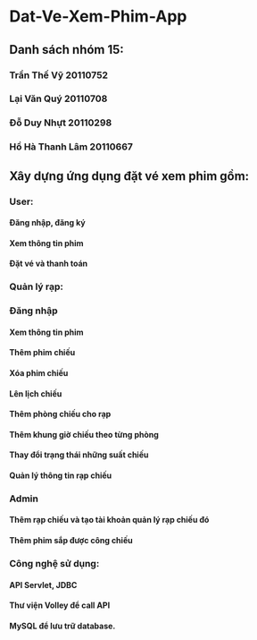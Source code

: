 # Dat-Ve-Xem-Phim-App
## Danh sách nhóm 15:
### Trần Thế Vỹ 20110752
### Lại Văn Quý 20110708
### Đỗ Duy Nhựt 20110298
### Hồ Hà Thanh Lâm 20110667
## Xây dựng ứng dụng đặt vé xem phim gồm:
### User:
#### Đăng nhập, đăng ký
#### Xem thông tin phim
#### Đặt vé và thanh toán
### Quản lý rạp:
### Đăng nhập
#### Xem thông tin phim
#### Thêm phim chiếu
#### Xóa phim chiếu
#### Lên lịch chiếu
#### Thêm phòng chiếu cho rạp
#### Thêm khung giờ chiếu theo từng phòng
#### Thay đổi trạng thái những suất chiếu
#### Quản lý thông tin rạp chiếu
### Admin
#### Thêm rạp chiếu và tạo tài khoản quản lý rạp chiếu đó
#### Thêm phim sắp được công chiếu
### Công nghệ sử dụng:
#### API Servlet, JDBC
#### Thư viện Volley để call API
#### MySQL để lưu trữ database.
